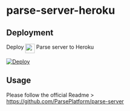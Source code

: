 # parse-server-heroku

## Deployment

Deploy <img src="https://avatars0.githubusercontent.com/u/1294580" width="25" height="25" align="top"> Parse server to Heroku

[![Deploy](https://www.herokucdn.com/deploy/button.svg)](https://heroku.com/deploy)

## Usage

Please follow the official Readme > https://github.com/ParsePlatform/parse-server
